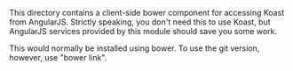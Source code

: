 This directory contains a client-side bower component for accessing Koast from
AngularJS. Strictly speaking, you don't need this to use Koast, but AngularJS
services provided by this module should save you some work.

This would normally be installed using bower. To use the git version, however,
use "bower link".

